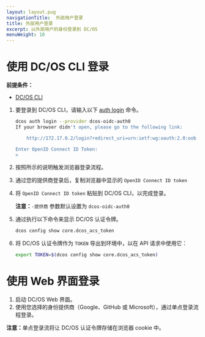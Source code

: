```yaml
---
layout: layout.pug
navigationTitle:  外部用户登录
title: 外部用户登录
excerpt: 以外部用户的身份登录到 DC/OS
menuWeight: 10
---
```


<!-- The source repository for this topic is https://github.com/dcos/dcos-docs-site -->

# 使用 DC/OS CLI 登录

**前提条件：**
- [DC/OS CLI](/mesosphere/dcos/cn/2.1/cli/)

1. 要登录到 DC/OS CLI，请输入以下 [auth login](/mesosphere/dcos/cn/2.1/cli/command-reference/dcos-auth/dcos-auth-login/) 命令。

    ```bash
    dcos auth login --provider dcos-oidc-auth0
    If your browser didn't open, please go to the following link:

        http://172.17.0.2/login?redirect_uri=urn:ietf:wg:oauth:2.0:oob

    Enter OpenID Connect ID Token: 
    >
    ```

1. 按照所示的说明触发浏览器登录流程。

1. 通过您的提供商登录后，复制浏览器中显示的 `OpenID Connect ID token`

1. 将 `OpenID Connect ID token` 粘贴到 DC/OS CLI，以完成登录。

    <p class="message--note"><strong>注意：</strong><code>-提供商</code> 参数默认设置为 <code>dcos-oidc-auth0</code></p>

1. 通过执行以下命令来显示 DC/OS 认证令牌。

    ```bash
    dcos config show core.dcos_acs_token
    ```
1. 将 DC/OS 认证令牌作为 `TOKEN` 导出到环境中，以在 API 请求中使用它：

    ```bash
    export TOKEN=$(dcos config show core.dcos_acs_token)
    ```

# 使用 Web 界面登录

1. 启动 DC/OS Web 界面。
2. 使用您选择的身份提供商（Google、GitHub 或 Microsoft），通过单点登录流程登录。

<p class="message--note"><strong>注意：</strong>单点登录流将让 DC/OS 认证令牌存储在浏览器 cookie 中。</p>


